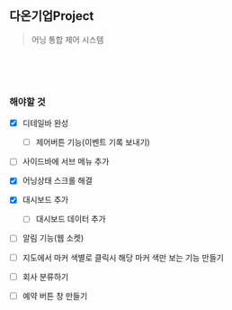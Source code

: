 ## 다온기업Project
> 어닝 통합 제어 시스템

<br />
<br />
<br />

### 해야할 것

- [x] 디테일바 완성
    - [ ] 제어버튼 기능(이벤트 기록 보내기)
- [ ] 사이드바에 서브 메뉴 추가
- [x] 어닝상태 스크롤 해결
- [x] 대시보드 추가
    - [ ] 대시보드 데이터 추가
- [ ] 알림 기능(웹 소켓)
- [ ] 지도에서 마커 색별로 클릭시 해당 마커 색만 보는 기능 만들기
- [ ] 회사 분류하기
- [ ] 예약 버튼 창 만들기

